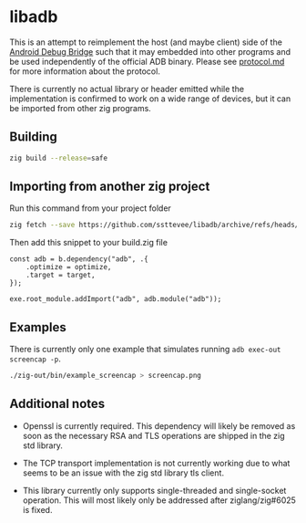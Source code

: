 # libadb

This is an attempt to reimplement the host (and maybe client) side of the [Android Debug Bridge](https://en.wikipedia.org/wiki/Android_Debug_Bridge) such that it may embedded into other programs and be used independently of the official ADB binary. Please see [protocol.md](protocol.md) for more information about the protocol.

There is currently no actual library or header emitted while the implementation is confirmed to work on a wide range of devices, but it can be imported from other zig programs.

## Building

```sh
zig build --release=safe
```

## Importing from another zig project

Run this command from your project folder

```sh
zig fetch --save https://github.com/ssttevee/libadb/archive/refs/heads/trunk.tar.gz
```

Then add this snippet to your build.zig file

```zig
const adb = b.dependency("adb", .{
    .optimize = optimize,
    .target = target,
});

exe.root_module.addImport("adb", adb.module("adb"));
```

## Examples

There is currently only one example that simulates running `adb exec-out screencap -p`.

```sh
./zig-out/bin/example_screencap > screencap.png
```

## Additional notes

- Openssl is currently required. This dependency will likely be removed as soon as the necessary RSA and TLS operations are shipped in the zig std library.

- The TCP transport implementation is not currently working due to what seems to be an issue with the zig std library tls client.

- This library currently only supports single-threaded and single-socket operation. This will most likely only be addressed after ziglang/zig#6025 is fixed.
